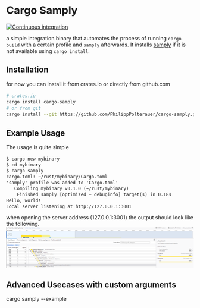 # Cargo Samply

[![Continuous integration](https://github.com/PhilippPolterauer/cargo-samply/actions/workflows/ci.yml/badge.svg)](https://github.com/PhilippPolterauer/cargo-samply/actions/workflows/ci.yml)

a simple integration binary that automates the process of running `cargo build` with a certain profile and `samply` afterwards.
It installs [samply](https://github.com/mstange/samply) if it is not available using `cargo install`.

## Installation

for now you can install it from crates.io or directly from github.com

```bash
# crates.io
cargo install cargo-samply
# or from git
cargo install --git https://github.com/PhilippPolterauer/cargo-samply.git
```

## Example Usage

The usage is quite simple

```console
$ cargo new mybinary
$ cd mybinary
$ cargo samply
cargo.toml: ~/rust/mybinary/Cargo.toml
'samply' profile was added to 'Cargo.toml'
   Compiling mybinary v0.1.0 (~/rust/mybinary)
    Finished samply [optimized + debuginfo] target(s) in 0.18s
Hello, world!
Local server listening at http://127.0.0.1:3001
```

when opening the server address (127.0.0.1:3001) the output should look like the following.
![Samply Web View](https://raw.githubusercontent.com/PhilippPolterauer/cargo-samply/main/doc/samply-web.png)

## Advanced Usecases with custom arguments

cargo samply --example 
